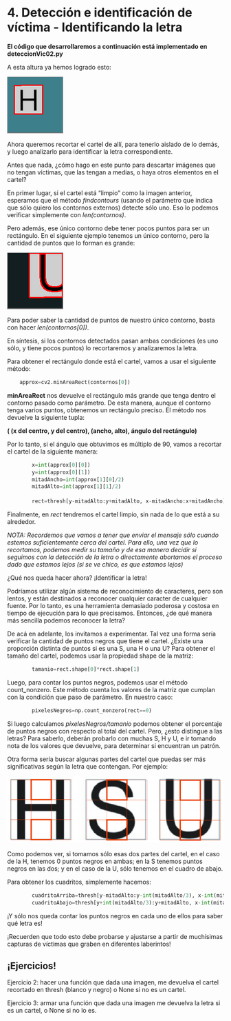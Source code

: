# 4. Detección e identificación de víctima - Identificando la letra

**El código que desarrollaremos a continuación está implementado en deteccionVic02.py**

 A esta altura ya hemos logrado esto:

![](04_Letra/imgs/img01.png)

Ahora queremos recortar el cartel de allí, para tenerlo aislado de lo demás, y luego analizarlo para identificar la letra correspondiente.

Antes que nada, ¿cómo hago en este punto para descartar imágenes que no tengan víctimas, que las tengan a medias, o haya otros elementos en el cartel?

En primer lugar, si el cartel está “limpio” como la imagen anterior, esperamos que el método *findcontours* (usando el parámetro que indica que sólo quiero los contornos externos) detecte sólo uno. Eso lo podemos verificar simplemente con *len(contornos)*.

Pero además, ese único contorno debe tener pocos puntos para ser un rectángulo. En el siguiente ejemplo tenemos un único contorno, pero la cantidad de puntos que lo forman es grande:

![](04_Letra/imgs/img02.png)

Para poder saber la cantidad de puntos de nuestro único contorno, basta con hacer *len(contornos[0])*.

En síntesis, si los contornos detectados pasan ambas condiciones (es uno sólo, y tiene pocos puntos) lo recortaremos y analizaremos la letra.

Para obtener el rectángulo donde está el cartel, vamos a usar el siguiente método:

```python
    approx=cv2.minAreaRect(contornos[0])
```

**minAreaRect** nos devuelve el rectángulo más grande que tenga dentro el contorno pasado como parámetro. De esta manera, aunque el contorno tenga varios puntos, obtenemos un rectángulo preciso. El método nos devuelve la siguiente tupla:


**( (x del centro, y del centro), (ancho, alto), ángulo del rectángulo)**


Por lo tanto, si el ángulo que obtuvimos es múltiplo de 90, vamos a recortar el cartel de la siguiente manera:

```python
        x=int(approx[0][0])
        y=int(approx[0][1])
        mitadAncho=int(approx[1][0]/2)
        mitadAlto=int(approx[1][1]/2)

        rect=thresh[y-mitadAlto:y+mitadAlto, x-mitadAncho:x+mitadAncho] 
```
Finalmente, en *rect* tendremos el cartel limpio, sin nada de lo que está a su alrededor.

*NOTA: Recordemos que vamos a tener que enviar el mensaje sólo cuando estemos suficientemente cerca del cartel. Para ello, una vez que lo recortamos, podemos medir su tamaño y de esa manera decidir si seguimos con la detección de la letra o directamente abortamos el proceso dado que estamos lejos (si se ve chico, es que estamos lejos)*


¿Qué nos queda hacer ahora? ¡Identificar la letra!

Podríamos utilizar algún sistema de reconocimiento de caracteres, pero son lentos, y están destinados a reconocer cualquier caracter de cualquier fuente. Por lo tanto, es una herramienta demasiado poderosa y costosa en tiempo de ejecución para lo que precisamos. Entonces, ¿de qué manera más sencilla podemos reconocer la letra?

De acá en adelante, los invitamos a experimentar. Tal vez una forma sería verificar la cantidad de puntos negros que tiene el cartel. ¿Existe una proporción distinta de puntos si es una S, una H o una U? Para obtener el tamaño del cartel, podemos usar la propiedad shape de la matriz:

```python
        tamanio=rect.shape[0]*rect.shape[1]
```

Luego, para contar los puntos negros, podemos usar el método count_nonzero. Este método cuenta los valores de la matriz que cumplan con la condición que paso de parámetro. En nuestro caso:

```python
        pixelesNegros=np.count_nonzero(rect==0)
```

Si luego calculamos *pixelesNegros/tamanio* podemos obtener el porcentaje de puntos negros con respecto al total del cartel. Pero, ¿esto distingue a las letras? Para saberlo, deberán probarlo con muchas S, H y U, e ir tomando nota de los valores que devuelve, para determinar si encuentran un patrón.

Otra forma sería buscar algunas partes del cartel que puedas ser más significativas según la letra que contengan. Por ejemplo:

![](04_Letra/imgs/img03.png)

Como podemos ver, si tomamos sólo esas dos partes del cartel, en el caso de la H, tenemos 0 puntos negros en ambas; en la S tenemos puntos negros en las dos; y en el caso de la U, sólo tenemos en el cuadro de abajo.

Para obtener los cuadritos, simplemente hacemos:

```python
        cuadritoArriba=thresh[y-mitadAlto:y-int(mitadAlto/3), x-int(mitadAncho/3):x+int(mitadAncho/3)]
        cuadritoAbajo=thresh[y+int(mitadAlto/3):y+mitadAlto, x-int(mitadAncho/3):x+int(mitadAncho/3)]
```

¡Y sólo nos queda contar los puntos negros en cada uno de ellos para saber qué letra es!

¡Recuerden que todo esto debe probarse y ajustarse a partir de muchísimas capturas de víctimas que graben en diferentes laberintos!

## ¡Ejercicios!
Ejercicio 2: hacer una función que dada una imagen, me devuelva el cartel recortado en thresh (blanco y negro) o None si no es un cartel.

Ejercicio 3: armar una función que dada una imagen me devuelva la letra si es un cartel, o None si no lo es.